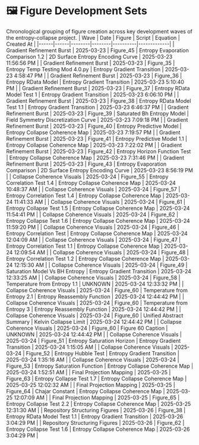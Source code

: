 # 🖼️ Figure Development Sets
Chronological grouping of figure creation across key development waves of the entropy-collapse project.
| Wave | Date | Figure | Script | Equation | Created At |
|------|------|--------|--------|----------|-------------|
| Gradient Refinement Burst | 2025-03-23 | Figure_45 | Entropy Evaporation Comparison 1.2 | 2D Surface Entropy Encoding Curve | 2025-03-23 11:56:56 PM |
| Gradient Refinement Burst | 2025-03-23 | Figure_35 | Entropy Temp Testing Mod 4.0.py | Entropy Gradient Transition | 2025-03-23 4:58:47 PM |
| Gradient Refinement Burst | 2025-03-23 | Figure_36 | Entropy RData Model | Entropy Gradient Transition | 2025-03-23 5:10:40 PM |
| Gradient Refinement Burst | 2025-03-23 | Figure_37 | Entropy RData Model Test 1 | Entropy Gradient Transition | 2025-03-23 6:06:10 PM |
| Gradient Refinement Burst | 2025-03-23 | Figure_38 | Entropy RData Model Test 1.1 | Entropy Gradient Transition | 2025-03-23 6:46:37 PM |
| Gradient Refinement Burst | 2025-03-23 | Figure_39 | Saturated Bh Entropy Model | Field Symmetry Discretization Curve | 2025-03-23 7:09:18 PM |
| Gradient Refinement Burst | 2025-03-23 | Figure_40 | Entropy Predictive Model | Entropy Collapse Coherence Map | 2025-03-23 7:19:57 PM |
| Gradient Refinement Burst | 2025-03-23 | Figure_41 | Entropy Predictive Model 1.1 | Entropy Collapse Coherence Map | 2025-03-23 7:22:02 PM |
| Gradient Refinement Burst | 2025-03-23 | Figure_42 | Entropy Horizon Function Test | Entropy Collapse Coherence Map | 2025-03-23 7:31:46 PM |
| Gradient Refinement Burst | 2025-03-23 | Figure_43 | Entropy Evaporation Comparison | 2D Surface Entropy Encoding Curve | 2025-03-23 8:56:19 PM |
| Collapse Coherence Visuals | 2025-03-24 | Figure_55 | Entropy Correlation Test 1.4 | Entropy Collapse Coherence Map | 2025-03-24 10:48:37 AM |
| Collapse Coherence Visuals | 2025-03-24 | Figure_57 | Entropy Correlation Test 1.4 | Entropy Collapse Coherence Map | 2025-03-24 11:41:33 AM |
| Collapse Coherence Visuals | 2025-03-24 | Figure_61 | Entropy Collapse Test 1.5 | Entropy Collapse Coherence Map | 2025-03-24 11:54:41 PM |
| Collapse Coherence Visuals | 2025-03-24 | Figure_62 | Entropy Collapse Test 1.6 | Entropy Collapse Coherence Map | 2025-03-24 11:59:20 PM |
| Collapse Coherence Visuals | 2025-03-24 | Figure_46 | Entropy Correlation Test | Entropy Collapse Coherence Map | 2025-03-24 12:04:09 AM |
| Collapse Coherence Visuals | 2025-03-24 | Figure_47 | Entropy Correlation Test 1.1 | Entropy Collapse Coherence Map | 2025-03-24 12:09:54 AM |
| Collapse Coherence Visuals | 2025-03-24 | Figure_48 | Entropy Correlation Test 1.2 | Entropy Collapse Coherence Map | 2025-03-24 12:15:30 AM |
| Collapse Coherence Visuals | 2025-03-24 | Figure_49 | Saturation Model Vs BH Entropy | Entropy Gradient Transition | 2025-03-24 12:33:25 AM |
| Collapse Coherence Visuals | 2025-03-24 | Figure_58 | Temperature from Entropy 1.1 | UNKNOWN | 2025-03-24 12:33:32 PM |
| Collapse Coherence Visuals | 2025-03-24 | Figure_60 | Temperature from Entropy 2.1 | Entropy Reassembly Function | 2025-03-24 12:44:42 PM |
| Collapse Coherence Visuals | 2025-03-24 | Figure_60 | Temperature from Entropy 3 | Entropy Reassembly Function | 2025-03-24 12:44:42 PM |
| Collapse Coherence Visuals | 2025-03-24 | Figure_60 | Unified Abstract Summary | Kelvin Collapse Limit | 2025-03-24 12:44:42 PM |
| Collapse Coherence Visuals | 2025-03-24 | Figure_60 | Figure 60 Caption | UNKNOWN | 2025-03-24 12:44:42 PM |
| Collapse Coherence Visuals | 2025-03-24 | Figure_51 | Entropy Saturation Horizon | Entropy Gradient Transition | 2025-03-24 1:15:05 AM |
| Collapse Coherence Visuals | 2025-03-24 | Figure_52 | Entropy Hubble Test | Entropy Gradient Transition | 2025-03-24 1:35:16 AM |
| Collapse Coherence Visuals | 2025-03-24 | Figure_53 | Entropy Saturation Function | Entropy Collapse Coherence Map | 2025-03-24 1:52:51 AM |
| Final Projection Mapping | 2025-03-25 | Figure_63 | Entropy Collapse Test 1.7 | Entropy Collapse Coherence Map | 2025-03-25 12:02:32 AM |
| Final Projection Mapping | 2025-03-25 | Figure_64 | Chajar Constant | Entropy Collapse Coherence Map | 2025-03-25 12:07:09 AM |
| Final Projection Mapping | 2025-03-25 | Figure_65 | Entropy Collapse Test 2.2 | Entropy Collapse Coherence Map | 2025-03-25 12:31:30 AM |
| Repository Structuring Figures | 2025-03-26 | Figure_38 | Entropy RData Model Test 1.1 | Entropy Gradient Transition | 2025-03-26 3:04:29 PM |
| Repository Structuring Figures | 2025-03-26 | Figure_62 | Entropy Collapse Test 1.6 | Entropy Collapse Coherence Map | 2025-03-26 3:04:29 PM |
